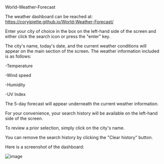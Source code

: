 World-Weather-Forecast

The weather dashboard can be reached at: https://coryjpiette.github.io/World-Weather-Forecast/

Enter your city of choice in the box on the left-hand side of the screen and either click the search icon or press the "enter" key.

The city's name, today's date, and the current weather conditions will appear on the main section of the screen. The weather information included is as follows:

-Temperature

-Wind speed

-Humidity

-UV Index

The 5-day forecast will appear underneath the current weather information.

For your convenience, your search history will be available on the left-hand side of the screen.

To review a prior selection, simply click on the city's name.

You can remove the search history by clicking the "Clear history" button.

Here is a screenshot of the dashboard:

![image](https://user-images.githubusercontent.com/60293516/124596221-047c8d00-de30-11eb-86f0-ae2e9e5465c6.png)
